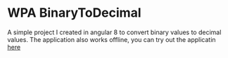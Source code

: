 # WPA BinaryToDecimal
A simple project I created in angular 8 to convert binary values to decimal values.
The application also works offline, you can try out the applicatin [here]()
